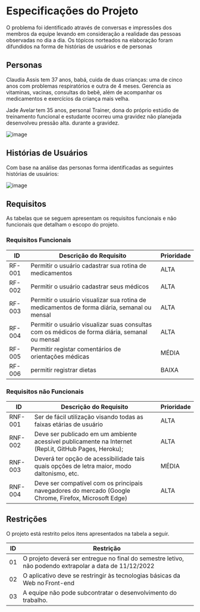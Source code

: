# Especificações do Projeto

O problema foi identificado através de conversas e impressões dos membros da equipe levando em consideração a realidade das pessoas observadas no dia a dia. Os tópicos norteados na elaboração foram difundidos na forma de histórias de usuários e de personas

## Personas

Claudia Assis tem 37 anos, babá, cuida de duas crianças: uma de cinco anos com problemas respiratórios e outra de 4 meses. Gerencia as vitaminas, vacinas, consultas do bebê, além de acompanhar os medicamentos e exercícios da criança mais velha.

Jade Avelar tem 35 anos, personal Trainer, dona do próprio estúdio de treinamento funcional e estudante ocorreu uma gravidez não planejada desenvolveu pressão alta.  durante a gravidez.

![image](https://user-images.githubusercontent.com/106809153/194790229-463805e1-815e-4cf6-961f-b2a5a3510d3c.png)



## Histórias de Usuários

Com base na análise das personas forma identificadas as seguintes histórias de usuários:


![image](https://user-images.githubusercontent.com/106809153/194790630-abaec30f-7011-4bcf-83a4-b8a3c5c8f5ab.png)


## Requisitos

As tabelas que se seguem apresentam os requisitos funcionais e não funcionais que detalham o escopo do projeto.

### Requisitos Funcionais

|ID    | Descrição do Requisito  | Prioridade |
|------|--------------------------------------------------------------------------------------------------|----|
|RF-001| Permitir o usuário cadastrar sua rotina de medicamentos   | ALTA | 
|RF-002| Permitir o usuário cadastrar seus médicos    | ALTA |
|RF-003| Permitir o usuário visualizar sua rotina de medicamentos de forma diária, semanal ou mensal     | ALTA |
|RF-004| Permitir o usuário visualizar suas consultas com os médicos de forma diária, semanal ou mensal  | ALTA |
|RF-005| Permitir registar comentários de orientações médicas | MÉDIA |
|RF-006| permitir registrar dietas | BAIXA |


### Requisitos não Funcionais

|ID     | Descrição do Requisito  |Prioridade |
|-------|---------------------------------------------------------------------------------------------------------|----|
|RNF-001| Ser de fácil utilização visando todas as faixas etárias de usuário  | ALTA | 
|RNF-002| Deve ser publicado em um ambiente acessível publicamente na Internet (Repl.it, GitHub Pages, Heroku); | ALTA |
|RNF-003| Deverá ter opção de acessibilidade tais quais opções de letra maior, modo daltonismo, etc. | MÉDIA |
|RNF-004| Deve ser compatível com os principais navegadores do mercado (Google Chrome, Firefox, Microsoft Edge) | ALTA |


## Restrições

O projeto está restrito pelos itens apresentados na tabela a seguir.

|ID| Restrição                                             |
|--|-------------------------------------------------------|
|01| O projeto deverá ser entregue no final do semestre letivo, não podendo extrapolar a data de 11/12/2022  |
|02| O aplicativo deve se restringir às tecnologias básicas da Web no Front-end |
|03| A equipe não pode subcontratar o desenvolvimento do trabalho. |

